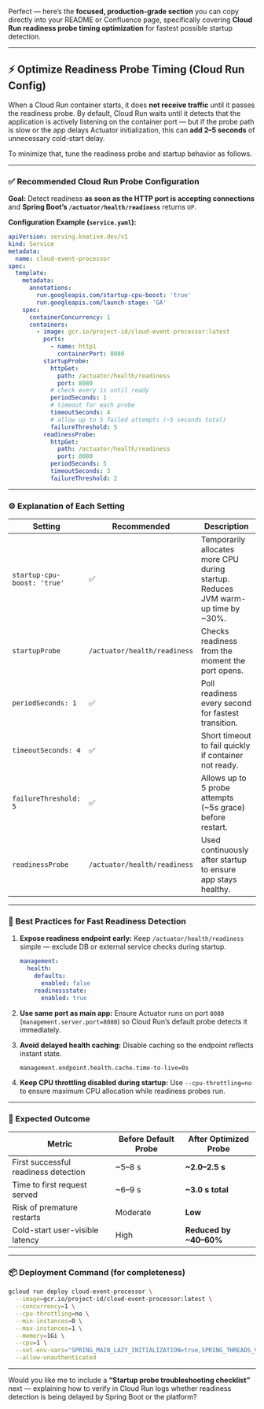 Perfect — here’s the **focused, production-grade section** you can copy directly into your README or Confluence page, specifically covering **Cloud Run readiness probe timing optimization** for fastest possible startup detection.

---

## ⚡ Optimize Readiness Probe Timing (Cloud Run Config)

When a Cloud Run container starts, it does **not receive traffic** until it passes the readiness probe.
By default, Cloud Run waits until it detects that the application is actively listening on the container port — but if the probe path is slow or the app delays Actuator initialization, this can **add 2–5 seconds** of unnecessary cold-start delay.

To minimize that, tune the readiness probe and startup behavior as follows.

---

### ✅ Recommended Cloud Run Probe Configuration

**Goal:** Detect readiness **as soon as the HTTP port is accepting connections** and **Spring Boot’s `/actuator/health/readiness`** returns `UP`.

**Configuration Example (`service.yaml`):**

```yaml
apiVersion: serving.knative.dev/v1
kind: Service
metadata:
  name: cloud-event-processor
spec:
  template:
    metadata:
      annotations:
        run.googleapis.com/startup-cpu-boost: 'true'
        run.googleapis.com/launch-stage: 'GA'
    spec:
      containerConcurrency: 1
      containers:
        - image: gcr.io/project-id/cloud-event-processor:latest
          ports:
            - name: http1
              containerPort: 8080
          startupProbe:
            httpGet:
              path: /actuator/health/readiness
              port: 8080
            # check every 1s until ready
            periodSeconds: 1
            # timeout for each probe
            timeoutSeconds: 4
            # allow up to 5 failed attempts (~5 seconds total)
            failureThreshold: 5
          readinessProbe:
            httpGet:
              path: /actuator/health/readiness
              port: 8080
            periodSeconds: 5
            timeoutSeconds: 3
            failureThreshold: 2
```

---

### ⚙️ Explanation of Each Setting

| Setting                     | Recommended                  | Description                                                                      |
| --------------------------- | ---------------------------- | -------------------------------------------------------------------------------- |
| `startup-cpu-boost: 'true'` | ✅                            | Temporarily allocates more CPU during startup. Reduces JVM warm-up time by ~30%. |
| `startupProbe`              | `/actuator/health/readiness` | Checks readiness from the moment the port opens.                                 |
| `periodSeconds: 1`          | ✅                            | Poll readiness every second for fastest transition.                              |
| `timeoutSeconds: 4`         | ✅                            | Short timeout to fail quickly if container not ready.                            |
| `failureThreshold: 5`       | ✅                            | Allows up to 5 probe attempts (~5s grace) before restart.                        |
| `readinessProbe`            | `/actuator/health/readiness` | Used continuously after startup to ensure app stays healthy.                     |

---

### 🧠 Best Practices for Fast Readiness Detection

1. **Expose readiness endpoint early:**
   Keep `/actuator/health/readiness` simple — exclude DB or external service checks during startup.

   ```yaml
   management:
     health:
       defaults:
         enabled: false
       readinessstate:
         enabled: true
   ```

2. **Use same port as main app:**
   Ensure Actuator runs on port `8080` (`management.server.port=8080`) so Cloud Run’s default probe detects it immediately.

3. **Avoid delayed health caching:**
   Disable caching so the endpoint reflects instant state.

   ```properties
   management.endpoint.health.cache.time-to-live=0s
   ```

4. **Keep CPU throttling disabled during startup:**
   Use `--cpu-throttling=no` to ensure maximum CPU allocation while readiness probes run.

---

### 🚀 Expected Outcome

| Metric                               | Before Default Probe | After Optimized Probe  |
| ------------------------------------ | -------------------- | ---------------------- |
| First successful readiness detection | ~5–8 s               | **~2.0–2.5 s**         |
| Time to first request served         | ~6–9 s               | **~3.0 s total**       |
| Risk of premature restarts           | Moderate             | **Low**                |
| Cold-start user-visible latency      | High                 | **Reduced by ~40–60%** |

---

### 📦 Deployment Command (for completeness)

```bash
gcloud run deploy cloud-event-processor \
  --image=gcr.io/project-id/cloud-event-processor:latest \
  --concurrency=1 \
  --cpu-throttling=no \
  --min-instances=0 \
  --max-instances=1 \
  --memory=1Gi \
  --cpu=1 \
  --set-env-vars="SPRING_MAIN_LAZY_INITIALIZATION=true,SPRING_THREADS_VIRTUAL_ENABLED=true" \
  --allow-unauthenticated
```

---

Would you like me to include a **“Startup probe troubleshooting checklist”** next — explaining how to verify in Cloud Run logs whether readiness detection is being delayed by Spring Boot or the platform?
